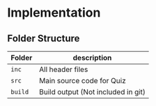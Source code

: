 # Implementation

## Folder Structure
Folder        | description
--------------| ----------------------------------------------
`inc`         | All header files
`src`         | Main source code for Quiz
`build`       | Build output (Not included in git)
